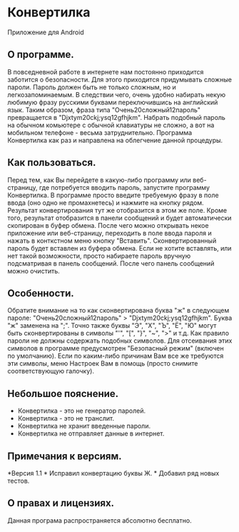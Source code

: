 Конвертилка
===========
Приложение для Android

О программе.
------------
В повседневной работе в интернете нам постоянно приходится заботится о безопасности. 
Для этого приходится придумывать сложные пароли. Пароль должен быть не только сложным, 
но и легкозапоминаемым. В следствии чего, очень удобно набирать некую любимую фразу 
русскими буквами переключившись на английский язык. 
Таким образом, фраза типа "Очень20сложный12пароль" превращается в "Djxtym20ckj;ysq12gfhjkm".
Набрать подобный пароль на обычном комьютере с обычной клавиатуры не сложно, а вот
на мобильном телефоне - весьма затруднительно. 
Программа Конвертилка как раз и направлена на облегчение данной процедуры.

Как пользоваться.
-----------------
Перед тем, как Вы перейдете в какую-либо программу или веб-страницу, где потребуется 
вводить пароль, запустите программу Конвертилка.
В программе просто введите требуемую фразу в поле ввода (оно одно не промахнетесь) 
и нажмите на кнопку рядом. Результат конвертирования тут же отобразится в этом же поле. 
Кроме того, результат отобразится в панели сообщений и будет автоматически скопирован 
в буфер обмена. После чего можно открывать некое приложение или веб-страницу, 
переходить в поле ввода пароля и нажать в конткстном меню кнопку "Вставить".
Сконвертированный пароль будет вставлен из буфера обмена. Если не хотите вставлять,
или нет такой возможности, просто набираете пароль вручную подсматривая в панель сообщений.
После чего панель сообщений можно очистить.

Особенности.
------------
Обратите внимание на то как сконвертирована буква "ж" в следующем пароле:
"Очень20сложный12пароль" > "Djxtym20ckj;ysq12gfhjkm".
Буква "ж" заменена на ";". Точно также буквы "Э", "Х", "Ъ", "Ё", "Ю" могут быть
сконвертированы в символы "'", "[", "}", "~", ">" и т.д. Как правило пароли не должны 
содержать подобных символов. Для отсеивания этих символов в программе предусмотрен 
"Безопасный режим" (включен по умолчанию). Если по каким-либо причинам Вам все же
требуются эти символы, меню Настроек Вам в помощь (просто снимите соответствующую галочку).

Небольшое пояснение.
--------------------
* Конвертилка - это не генератор паролей.
* Конвертилка - это не транслит.
* Конвертилка не хранит введенные пароли.
* Конвертилка не отправляет данные в интернет.

Примечания к версиям.
--------------------
*Версия 1.1
	* Исправил конвертацию буквы Ж.
	* Добавил ряд новых тестов.

О правах и лицензиях.
---------------------
Данная програма распространяется абсолютно бесплатно. 

















